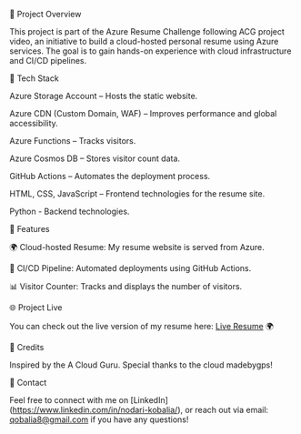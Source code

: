 🚀 Project Overview

This project is part of the Azure Resume Challenge following ACG project video, an initiative to build a cloud-hosted personal resume using Azure services. The goal is to gain hands-on experience with cloud infrastructure and CI/CD pipelines.

🔧 Tech Stack

Azure Storage Account – Hosts the static website.

Azure CDN (Custom Domain, WAF) – Improves performance and global accessibility.

Azure Functions – Tracks visitors.

Azure Cosmos DB – Stores visitor count data.

GitHub Actions – Automates the deployment process.

HTML, CSS, JavaScript – Frontend technologies for the resume site.

Python - Backend technologies.


🎯 Features

🌍 Cloud-hosted Resume: My resume website is served from Azure.

🚀 CI/CD Pipeline: Automated deployments using GitHub Actions.

📊 Visitor Counter: Tracks and displays the number of visitors.


🌐 Project Live

You can check out the live version of my resume here: [Live Resume](https://nkobalia.site/) 🌍

📜 Credits

Inspired by the A Cloud Guru. Special thanks to the cloud madebygps!

📩 Contact

Feel free to connect with me on [LinkedIn] (https://www.linkedin.com/in/nodari-kobalia/), or reach out via email: qobalia8@gmail.com if you have any questions!
